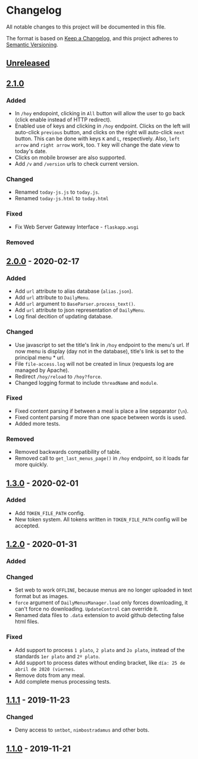 # Changelog
All notable changes to this project will be documented in this file.

The format is based on [Keep a Changelog](https://keepachangelog.com/en/1.0.0/),
and this project adheres to [Semantic Versioning](https://semver.org/spec/v2.0.0.html).

## [Unreleased]

## [2.1.0]
### Added
* In `/hoy` endopoint, clicking in `All` button will allow the user to go back (click enable instead of HTTP redirect).
* Enabled use of keys and clicking in `/hoy` endpoint. Clicks on the left will auto-click `previous` button, and clicks on the right will auto-click `next` button. This can be done with keys `K` and `L`, respectively. Also, `left arrow` and `right arrow` work, too. `T` key will change the date view to today's date.
* Clicks on mobile browser are also supported.
* Add `/v` and `/version` urls to check current version.

### Changed
* Renamed `today-js.js` to `today.js`.
* Renamed `today-js.html` to `today.html`

### Fixed
* Fix Web Server Gateway Interface - `flaskapp.wsgi`

### Removed

## [2.0.0] - 2020-02-17

### Added
* Add `url` attribute to alias database (`alias.json`).
* Add `url` attribute to `DailyMenu`.
* Add `url` argument to `BaseParser.process_text()`.
* Add `url` attribute to json representation of `DailyMenu`.
* Log final decition of updating database.

### Changed
* Use javascript to set the title's link in `/hoy` endpoint to the menu's url. If now menu is display (day not in the database), title's link is set to the principal menu * url.
* File `file-access.log` will not be created in linux (requests log are managed by Apache).
* Redirect `/hoy/reload` to `/hoy?force`.
* Changed logging format to include `threadName` and `module`.

### Fixed
* Fixed content parsing if between a meal is place a line sepparator (`\n`).
* Fixed content parsing if more than one space between words is used.
* Added more tests.

### Removed
* Removed backwards compatibility of table.
* Removed call to `get_last_menus_page()` in `/hoy` endpoint, so it loads far more quickly.

## [1.3.0] - 2020-02-01
### Added
* Add `TOKEN_FILE_PATH` config.
* New token system. All tokens written in `TOKEN_FILE_PATH` config will be accepted.

## [1.2.0] - 2020-01-31
### Added

### Changed
* Set web to work `OFFLINE`, because menus are no longer uploaded in text format but as images.
* `force` argument of `DailyMenusManager.load` only forces downloading, it can't force no downloading. `UpdateControl` can override it.
* Renamed data files to `.data` extension to avoid github detecting false html files.


### Fixed
* Add support to process `1 plato`, `2 plato` and `2o plato`, instead of the standards `1er plato` and `2º plato`.
* Add support to process dates without ending bracket, like `día: 25 de abril de 2020 (viernes`.
* Remove dots from any meal.
* Add complete menus processing tests.

## [1.1.1] - 2019-11-23
### Changed
* Deny access to `smtbot`, `nimbostradamus` and other bots.

## [1.1.0] - 2019-11-21

[Unreleased]: https://github.com/sralloza/flask-web/compare/v2.1.0...HEAD
[2.1.0]: https://github.com/sralloza/flask-web/compare/v2.0.0...v2.1.0
[2.0.0]: https://github.com/sralloza/flask-web/compare/v1.3.0...v2.0.0
[1.3.0]: https://github.com/sralloza/flask-web/compare/v1.2.0...v1.3.0
[1.2.0]: https://github.com/sralloza/flask-web/compare/v1.1.1...v1.2.0
[1.1.1]: https://github.com/sralloza/flask-web/compare/v1.1.0...v1.1.1
[1.1.0]: https://github.com/sralloza/flask-web/releases/tag/v1.1.0
